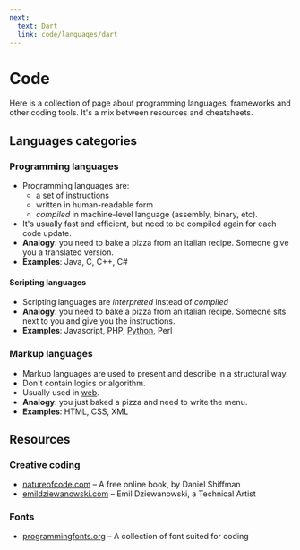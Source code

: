```yaml
---
next:
  text: Dart
  link: code/languages/dart
---
```


# Code

Here is a collection of page about programming languages, frameworks and other coding tools. It's a mix between resources and cheatsheets.

## Languages categories

### Programming languages

- Programming languages are:
	- a set of instructions
	- written in human-readable form
	- *compiled* in machine-level language (assembly, binary, etc).
- It's usually fast and efficient, but need to be compiled again for each code update.
- **Analogy**: you need to bake a pizza from an italian recipe. Someone give you a translated version.
- **Examples**: Java, C, C++, C#

#### Scripting languages

- Scripting languages are *interpreted* instead of *compiled*
- **Analogy**: you need to bake a pizza from an italian recipe. Someone sits next to you and give you the instructions.
- **Examples**: Javascript, PHP, [Python](languages/python.md), Perl

### Markup languages

- Markup languages are used to present and describe in a structural way.
- Don't contain logics or algorithm.
- Usually used in [web](../engineering/infrastructure/web/web.md).
- **Analogy**: you just baked a pizza and need to write the menu.
- **Examples**: HTML, CSS, XML

## Resources

### Creative coding

- [natureofcode.com](https://natureofcode.com/) – A free online book, by Daniel Shiffman
- [emildziewanowski.com](https://emildziewanowski.com/) – Emil Dziewanowski, a Technical Artist

### Fonts

- [programmingfonts.org](https://www.programmingfonts.org) – A collection of font suited for coding

